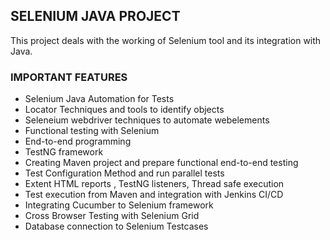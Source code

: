 ## SELENIUM JAVA PROJECT

This project deals with the working of Selenium tool and its integration with Java.

### IMPORTANT FEATURES

- Selenium Java Automation for Tests
- Locator Techniques and tools to identify objects
- Seleneium webdriver techniques to automate webelements
- Functional testing with Selenium
- End-to-end programming
- TestNG framework
- Creating Maven project and prepare functional end-to-end testing
- Test Configuration Method and run parallel tests
- Extent HTML reports , TestNG listeners, Thread safe execution
- Test execution from Maven and integration with Jenkins CI/CD
- Integrating Cucumber to Selenium framework
- Cross Browser Testing with Selenium Grid
- Database connection to Selenium Testcases
 
